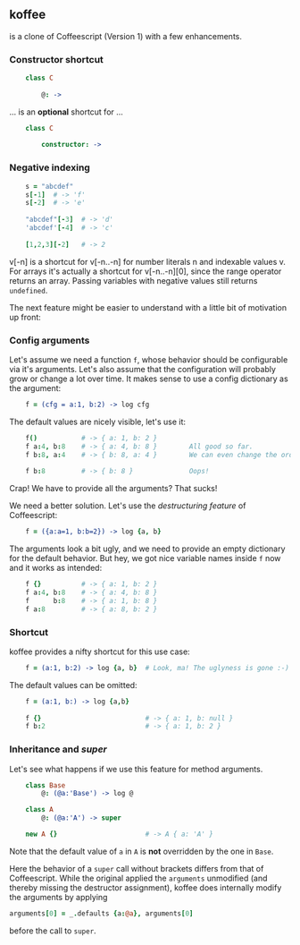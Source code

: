 ## koffee 

is a clone of Coffeescript (Version 1) with a few enhancements.

### Constructor shortcut

```coffeescript
    class C
    
        @: ->           
```

... is an **optional** shortcut for ...

```coffeescript
    class C          
        
        constructor: -> 
```

### Negative indexing

```coffeescript
    s = "abcdef"
    s[-1]  # -> 'f'
    s[-2]  # -> 'e'
    
    "abcdef"[-3]  # -> 'd'
    'abcdef'[-4]  # -> 'c'
    
    [1,2,3][-2]   # -> 2
```

v[-n] is a shortcut for v[-n..-n] for number literals n and indexable values v.
For arrays it's actually a shortcut for v[-n..-n][0], since the range operator returns an array.
Passing variables with negative values still returns `undefined`.

The next feature might be easier to understand with a little bit of motivation up front: 

### Config arguments

Let's assume we need a function `f`, whose behavior should be configurable via it's arguments.
Let's also assume that the configuration will probably grow or change a lot over time.
It makes sense to use a config dictionary as the argument:

```coffeescript
    f = (cfg = a:1, b:2) -> log cfg
```    
The default values are nicely visible, let's use it:

```coffeescript
    f()           # -> { a: 1, b: 2 }        
    f a:4, b:8    # -> { a: 4, b: 8 }        All good so far.
    f b:8, a:4    # -> { b: 8, a: 4 }        We can even change the order, nice!
                                             
    f b:8         # -> { b: 8 }              Oops!
```

Crap! We have to provide all the arguments? That sucks!
    
We need a better solution. Let's use the *destructuring feature* of Coffeescript:

```coffeescript
    f = ({a:a=1, b:b=2}) -> log {a, b}   
```

The arguments look a bit ugly, and we need to provide an empty dictionary for the default behavior. 
But hey, we got nice variable names inside `f` now and it works as intended:

```coffeescript    
    f {}          # -> { a: 1, b: 2 }  
    f a:4, b:8    # -> { a: 4, b: 8 }  
    f      b:8    # -> { a: 1, b: 8 }  
    f a:8         # -> { a: 8, b: 2 }
```    

### Shortcut
 
koffee provides a nifty shortcut for this use case:

```coffeescript
    f = (a:1, b:2) -> log {a, b}  # Look, ma! The uglyness is gone :-)
```

The default values can be omitted:

```coffeescript
    f = (a:1, b:) -> log {a,b}
    
    f {}                          # -> { a: 1, b: null }
    f b:2                         # -> { a: 1, b: 2 }
```

### Inheritance and *super*

Let's see what happens if we use this feature for method arguments.

```coffeescript
    class Base
        @: (@a:'Base') -> log @

    class A
        @: (@a:'A') -> super

    new A {}                      # -> A { a: 'A' }
```

Note that the default value of `a` in `A` is **not** overridden by the one in `Base`. 

Here the behavior of a `super` call without brackets differs from that of Coffeescript. 
While the original applied the `arguments` unmodified (and thereby missing the destructor assignment),
koffee does internally modify the arguments by applying 

```coffeescript
arguments[0] = _.defaults {a:@a}, arguments[0]
```

before the call to `super`. 

<!--
```coffeescript
    class Base
        
        @: (doLog:true, @a:'Base', @b:'Base') ->   # only a and b are assigned to @
            log @ if doLog
            
    new Base {}                   # -> Base { a: 'Base', b: 'Base' }
    new Base b:1, a:2             # -> Base { a: 2, b: 1 }
    
    class BC extends Base
        
        @: (@b:'BC', @c:'BC') -> super
        
    new BC a:'myA'                # -> BC { a: 'myA', b: 'BC', c: 'BC' }
```

`BC` doesn't care about parameter `a`, but it is still available in `Base`.

If a subclass **does** care about a parameter, but doesn't want to change the default of `Base`:

```coffeescript
    class A extends Base
        
        @: (@a:) ->               # this is equivalent to @a:null
            log "before: #{@a}"   # -> before: myA
            super                 # -> A { a: 'myA', b: 'Base' }
            log "after:  #{@a}"   # -> after:  myA
            
    new A a:'myA'

    class Ignorant extends Base
        
        @: () -> 
            log "before: #{@a}"   # -> before: undefined
            super                 # -> Ignorant { a: 'myA', b: 'Base' }
            log "after:  #{@a}"   # -> after:  myA
            
    new Ignorant a:'myA'
```
-->

